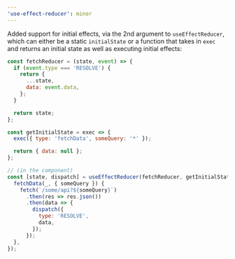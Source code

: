 ```yaml
---
'use-effect-reducer': minor
---
```


Added support for initial effects, via the 2nd argument to `useEffectReducer`, which can either be a static `initialState` or a function that takes in `exec` and returns an initial state as well as executing initial effects:

```js
const fetchReducer = (state, event) => {
  if (event.type === 'RESOLVE') {
    return {
      ...state,
      data: event.data,
    };
  }

  return state;
};

const getInitialState = exec => {
  exec({ type: 'fetchData', someQuery: '*' });

  return { data: null };
};

// (in the component)
const [state, dispatch] = useEffectReducer(fetchReducer, getInitialState, {
  fetchData(_, { someQuery }) {
    fetch(`/some/api?${someQuery}`)
      .then(res => res.json())
      .then(data => {
        dispatch({
          type: 'RESOLVE',
          data,
        });
      });
  },
});
```
